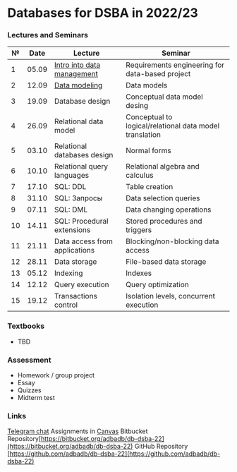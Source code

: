 # Databases for DSBA in 2022/23  #

### Lectures and Seminars ###

| № | Date | Lecture	                              | Seminar	                                |
|---|------|-------------------------------------|------------------------------------------|
| 1 | 05.09| [Intro into data management](lectures/DB-2022-lec01.pdf)	| Requirements engineering for data-based project| 
| 2 | 12.09| [Data modeling](lectures/DB-2022-lec02.pdf) | Data models | 
| 3 | 19.09| Database design | Conceptual data model desing | 
| 4 | 26.09| Relational data model | Conceptual to logical/relational data model translation | 
| 5 | 03.10| Relational databases design | Normal forms | 
| 6 | 10.10| Relational query languages | Relational algebra and calculus | 
| 7 | 17.10| SQL: DDL | Table creation | 
| 8 | 31.10| SQL: Запросы	| Data selection queries | 
| 9 | 07.11| SQL: DML	| Data changing operations|
| 10| 14.11| SQL: Procedural extensions | Stored procedures and triggers |
| 11| 21.11| Data access from applications | Blocking/non-blocking data access  |
| 12| 28.11| Data storage | File-based data storage |
| 13| 05.12| Indexing | Indexes |
| 14| 12.12| Query execution | Query optimization |
| 15| 19.12| Transactions control | Isolation levels, concurrent execution |

### Textbooks ###

* TBD

### Assessment ###

* Homework / group project
* Essay
* Quizzes
* Midterm test

### Links ###
[Telegram chat](https://t.me/+2CCPjiPs_JA0NDE6)
Assignments in [Canvas](https://canvas.instructure.com/enroll/3WN9W9)
Bitbucket Repository[https://bitbucket.org/adbadb/db-dsba-22](https://bitbucket.org/adbadb/db-dsba-22)
GitHub Repository [https://github.com/adbadb/db-dsba-22](https://github.com/adbadb/db-dsba-22)